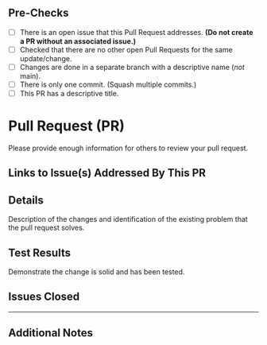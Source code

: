 <!-- Pull Request -->
## Pre-Checks
- [ ] There is an open issue that this Pull Request addresses. **(Do not create a PR without an associated issue.)**
- [ ] Checked that there are no other open Pull Requests for the same update/change.
- [ ] Changes are done in a separate branch with a descriptive name (*not* main).
- [ ] There is only one commit. (Squash multiple commits.)
- [ ] This PR has a descriptive title. 

# Pull Request (PR)
Please provide enough information for others to review your pull request.


## Links to Issue(s) Addressed By This PR
<!-- Use the #XXX format -->


## Details
Description of the changes and identification of the existing problem that the pull request solves.

<!-- Include an expalantion of why this PR is necessary. -->


## Test Results
Demonstrate the change is solid and has been tested.

<!-- Example: The exact commands you ran and their output. -->
<!-- Output can be shown as screenshots/videos if the pull request changes the UI. -->


## Issues Closed
<!-- Put `closes #XXXX` in your comment to auto-close the issue that your PR fixes (if any). -->

<hr>

## Additional Notes
